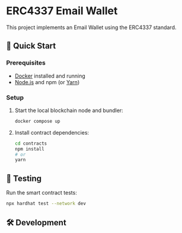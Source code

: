# ERC4337 Email Wallet

This project implements an Email Wallet using the ERC4337 standard.

## 🚀 Quick Start

### Prerequisites

- [Docker](https://www.docker.com/) installed and running
- [Node.js](https://nodejs.org/) and npm (or [Yarn](https://yarnpkg.com/))

### Setup

1. Start the local blockchain node and bundler:

   ```bash
   docker compose up
   ```

2. Install contract dependencies:

   ```bash
   cd contracts
   npm install
   # or
   yarn
   ```

## 🧪 Testing

Run the smart contract tests:

```bash
npx hardhat test --network dev
```

## 🛠️ Development


